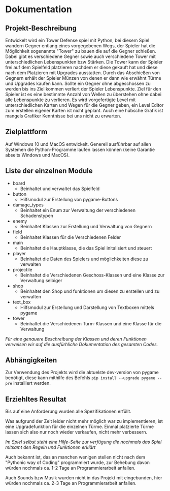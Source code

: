 # Dokumentation

## Projekt-Beschreibung
Entwickelt wird ein Tower Defense spiel mit Python, bei diesem Spiel wandern Gegner entlang eines vorgegebenen Wegs, der Spieler hat die Möglichkeit sogenannte "Tower" zu bauen die auf die Gegner schießen.
Dabei gibt es verschiedene Gegner sowie auch verschiedene Tower mit unterschiedlichen Lebenspunkten bzw Stärken.
Die Tower kann der Spieler frei auf dem Spielfeld platzieren nachdem er diese gekauft hat und diese nach dem Platzieren mit Upgrades ausstatten.
Durch das Abschießen von Gegnern erhält der Spieler Münzen von denen er dann wie erwähnt Türme und Upgrades kaufen kann. 
Sollte ein Gegner ohne abgeschossen zu werden bis ins Ziel kommen verliert der Spieler Lebenspunkte. 
Ziel für den Spieler ist es eine bestimmte Anzahl von Wellen zu überstehen ohne dabei alle Lebenspunkte zu verlieren.
Es wird vorgefertigte Level mit unterschiedlichen Karten und Wegen für die Gegner geben, ein Level Editor zum erstellen eigener Karten ist nicht geplant.
Auch eine hübsche Grafik ist mangels Grafiker Kenntnisse bei uns nicht zu erwarten.

## Zielplattform
Auf Windows 10 und MacOS entwickelt. Generell ausführbar auf allen Systemen die Python-Programme laufen lassen können (keine Garantie abseits Windows und MacOS).

## Liste der einzelnen Module
* board
  * Beinhaltet und verwaltet das Spielfeld 
* button
  * Hilfsmodul zur Erstellung von pygame-Buttons
* damage_types
  * Beinhaltet ein Enum zur Verwaltung der verschiedenen Schadenstypen
* enemy
  * Beinhaltet Klassen zur Erstellung und Verwaltung von Gegnern
* field
  * Beinhaltet Klassen für die Verschiedenen Felder
* main
  * Beinhaltet die Hauptklasse, die das Spiel initalisiert und steuert
* player
  * Beinhaltet die Daten des Spielers und möglichkeiten diese zu verwalten
* projectile
  * Beinhaltet die Verschiedenen Geschoss-Klassen und eine Klasse zur Verwaltung selbiger
* shop
  * Beinhaltet den Shop und funktionen um diesen zu erstellen und zu verwalten
* text_box
  * Hilfsmodul zur Erstellung und Darstellung von Textboxen mittels pygame
* tower
  * Beinhaltet die Verschiedenen Turm-Klassen und eine Klasse für die Verwaltung
  
*Für eine genauere Beschreibung der Klassen und deren Funktionen verweisen wir auf die ausfürhliche Dokumentation des gesamten Codes.*

## Abhängigkeiten
Zur Verwendung des Projekts wird die aktuelste dev-version von pygame benötigt, diese kann mithilfe des Befehls `pip install --upgrade pygame --pre` installiert werden.

## Erziehltes Resultat
Bis auf eine Anforderung wurden alle Spezifikationen erfüllt. 

Was aufgrund der Zeit leider nicht mehr möglich war zu implementieren, ist eine Upgradefunktion für die einzelnen Türme.
Einmal platzierte Türme lassen sich also nur noch wieder verkaufen, nicht mehr verbessern.

*Im Spiel selbst steht eine Hilfe-Seite zur verfügung die nochmals das Spiel mitsamt den Regeln und Funktionen erklärt*

Auch bekannt ist, das an manchen wenigen stellen nicht nach dem "Pythonic way of Coding" programmiert wurde, zur Behebung davon würden nochmals ca. 1-2 Tage an Programmierarbeit anfallen.

Auch Sounds bzw Musik wurden nicht in das Projekt mit eingebunden, hier würden nochmals ca. 2-3 Tage an Programmierarbeit anfallen.
